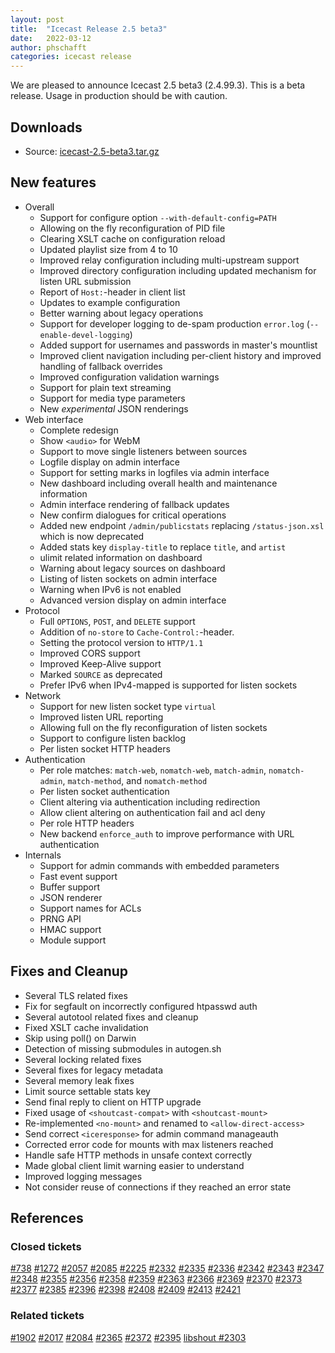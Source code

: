 ```yaml
---
layout: post
title:  "Icecast Release 2.5 beta3"
date:   2022-03-12
author: phschafft
categories: icecast release
---
```


We are pleased to announce Icecast 2.5 beta3 (2.4.99.3).
This is a beta release. Usage in production should be with caution.

## Downloads

-   Source: [icecast-2.5-beta3.tar.gz](http://downloads.xiph.org/releases/icecast/icecast-2.5-beta3.tar.gz)

## New features
- Overall
    * Support for configure option `--with-default-config=PATH`
    * Allowing on the fly reconfiguration of PID file
    * Clearing XSLT cache on configuration reload
    * Updated playlist size from 4 to 10
    * Improved relay configuration including multi-upstream support
    * Improved directory configuration including updated mechanism for listen URL submission
    * Report of `Host:`-header in client list
    * Updates to example configuration
    * Better warning about legacy operations
    * Support for developer logging to de-spam production `error.log`
      (`--enable-devel-logging`)
    * Added support for usernames and passwords in master's mountlist
    * Improved client navigation including per-client history and improved handling of fallback overrides
    * Improved configuration validation warnings
    * Support for plain text streaming
    * Support for media type parameters
    * New *experimental* JSON renderings
- Web interface
    * Complete redesign
    * Show `<audio>` for WebM
    * Support to move single listeners between sources
    * Logfile display on admin interface
    * Support for setting marks in logfiles via admin interface
    * New dashboard including overall health and maintenance information
    * Admin interface rendering of fallback updates
    * New confirm dialogues for critical operations
    * Added new endpoint `/admin/publicstats` replacing `/status-json.xsl` which is now deprecated
    * Added stats key `display-title` to replace `title`, and `artist`
    * ulimit related information on dashboard
    * Warning about legacy sources on dashboard
    * Listing of listen sockets on admin interface
    * Warning when IPv6 is not enabled
    * Advanced version display on admin interface
- Protocol
    * Full `OPTIONS`, `POST`, and `DELETE` support
    * Addition of `no-store` to `Cache-Control:`-header.
    * Setting the protocol version to `HTTP/1.1`
    * Improved CORS support
    * Improved Keep-Alive support
    * Marked `SOURCE` as deprecated
    * Prefer IPv6 when IPv4-mapped is supported for listen sockets
- Network
    * Support for new listen socket type `virtual`
    * Improved listen URL reporting
    * Allowing full on the fly reconfiguration of listen sockets
    * Support to configure listen backlog
    * Per listen socket HTTP headers
- Authentication
    * Per role matches: `match-web`, `nomatch-web`, `match-admin`, `nomatch-admin`, `match-method`, and `nomatch-method`
    * Per listen socket authentication
    * Client altering via authentication including redirection
    * Allow client altering on authentication fail and acl deny
    * Per role HTTP headers
    * New backend `enforce_auth` to improve performance with URL authentication
- Internals
    * Support for admin commands with embedded parameters
    * Fast event support
    * Buffer support
    * JSON renderer
    * Support names for ACLs
    * PRNG API
    * HMAC support
    * Module support


## Fixes and Cleanup
- Several TLS related fixes
- Fix for segfault on incorrectly configured htpasswd auth
- Several autotool related fixes and cleanup
- Fixed XSLT cache invalidation
- Skip using poll() on Darwin
- Detection of missing submodules in autogen.sh
- Several locking related fixes
- Several fixes for legacy metadata
- Several memory leak fixes
- Limit source settable stats key
- Send final reply to client on HTTP upgrade
- Fixed usage of `<shoutcast-compat>` with `<shoutcast-mount>`
- Re-implemented `<no-mount>` and renamed to `<allow-direct-access>`
- Send correct `<iceresponse>` for admin command manageauth
- Corrected error code for mounts with max listeners reached
- Handle safe HTTP methods in unsafe context correctly
- Made global client limit warning easier to understand
- Improved logging messages
- Not consider reuse of connections if they reached an error state

## References

### Closed tickets
[#738](https://gitlab.xiph.org/xiph/icecast-server/-/issues/738)
[#1272](https://gitlab.xiph.org/xiph/icecast-server/-/issues/1272)
[#2057](https://gitlab.xiph.org/xiph/icecast-server/-/issues/2057)
[#2085](https://gitlab.xiph.org/xiph/icecast-server/-/issues/2085)
[#2225](https://gitlab.xiph.org/xiph/icecast-server/-/issues/2225)
[#2332](https://gitlab.xiph.org/xiph/icecast-server/-/issues/2332)
[#2335](https://gitlab.xiph.org/xiph/icecast-server/-/issues/2335)
[#2336](https://gitlab.xiph.org/xiph/icecast-server/-/issues/2336)
[#2342](https://gitlab.xiph.org/xiph/icecast-server/-/issues/2342)
[#2343](https://gitlab.xiph.org/xiph/icecast-server/-/issues/2343)
[#2347](https://gitlab.xiph.org/xiph/icecast-server/-/issues/2347)
[#2348](https://gitlab.xiph.org/xiph/icecast-server/-/issues/2348)
[#2355](https://gitlab.xiph.org/xiph/icecast-server/-/issues/2355)
[#2356](https://gitlab.xiph.org/xiph/icecast-server/-/issues/2356)
[#2358](https://gitlab.xiph.org/xiph/icecast-server/-/issues/2358)
[#2359](https://gitlab.xiph.org/xiph/icecast-server/-/issues/2359)
[#2363](https://gitlab.xiph.org/xiph/icecast-server/-/issues/2363)
[#2366](https://gitlab.xiph.org/xiph/icecast-server/-/issues/2366)
[#2369](https://gitlab.xiph.org/xiph/icecast-server/-/issues/2369)
[#2370](https://gitlab.xiph.org/xiph/icecast-server/-/issues/2370)
[#2373](https://gitlab.xiph.org/xiph/icecast-server/-/issues/2373)
[#2377](https://gitlab.xiph.org/xiph/icecast-server/-/issues/2377)
[#2385](https://gitlab.xiph.org/xiph/icecast-server/-/issues/2385)
[#2396](https://gitlab.xiph.org/xiph/icecast-server/-/issues/2396)
[#2398](https://gitlab.xiph.org/xiph/icecast-server/-/issues/2398)
[#2408](https://gitlab.xiph.org/xiph/icecast-server/-/issues/2408)
[#2409](https://gitlab.xiph.org/xiph/icecast-server/-/issues/2409)
[#2413](https://gitlab.xiph.org/xiph/icecast-server/-/issues/2413)
[#2421](https://gitlab.xiph.org/xiph/icecast-server/-/issues/2421)

### Related tickets
[#1902](https://gitlab.xiph.org/xiph/icecast-server/-/issues/1902)
[#2017](https://gitlab.xiph.org/xiph/icecast-server/-/issues/2017)
[#2084](https://gitlab.xiph.org/xiph/icecast-server/-/issues/2084)
[#2365](https://gitlab.xiph.org/xiph/icecast-server/-/issues/2365)
[#2372](https://gitlab.xiph.org/xiph/icecast-server/-/issues/2372)
[#2395](https://gitlab.xiph.org/xiph/icecast-server/-/issues/2395)
[libshout #2303](https://gitlab.xiph.org/xiph/icecast-libshout/-/issues/2303)
